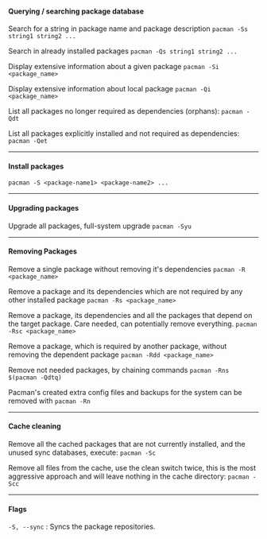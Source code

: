 
#### Querying / searching package database
Search for a string in package name and package description
`pacman -Ss string1 string2 ...`

Search in already installed packages
`pacman -Qs string1 string2 ...`

Display extensive information about a given package
`pacman -Si <package_name>`

Display extensive information about local package
`pacman -Qi <package_name>`

List all packages no longer required as dependencies (orphans):
`pacman -Qdt`

List all packages explicitly installed and not required as dependencies:
`pacman -Qet`

---
#### Install packages

`pacman -S <package-name1> <package-name2> ...`

---
#### Upgrading packages
Upgrade all packages, full-system upgrade
`pacman -Syu`

---
#### Removing Packages

Remove a single package without removing it's dependencies
`pacman -R <package_name>`

Remove a package and its dependencies which are not required by any other installed package
`pacman -Rs <package_name>`

Remove a package, its dependencies and all the packages that depend on the target package. Care needed, can potentially remove everything.
`pacman -Rsc <package_name>`

Remove a package, which is required by another package, without removing the dependent package
`pacman -Rdd <package_name>`

Remove not needed packages, by chaining commands
`pacman -Rns $(pacman -Qdtq)`

Pacman's created extra config files and backups for the system can be removed with 
`pacman -Rn`

---
#### Cache cleaning

Remove all the cached packages that are not currently installed, and the unused sync databases, execute:
`pacman -Sc`

Remove all files from the cache, use the clean switch twice, this is the most aggressive approach and will leave nothing in the cache directory:
`pacman -Scc`

---
#### Flags
`-S, --sync` : Syncs the package repositories.
